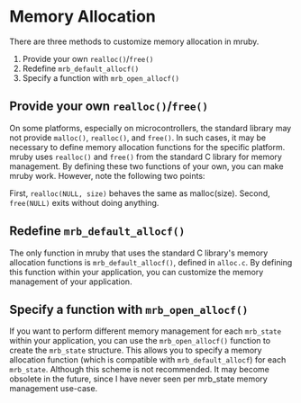 <!-- summary: About Memory Allocator Customization -->

# Memory Allocation

There are three methods to customize memory allocation in mruby.

1. Provide your own `realloc()`/`free()`
2. Redefine `mrb_default_allocf()`
3. Specify a function with `mrb_open_allocf()`

## Provide your own `realloc()`/`free()`

On some platforms, especially on microcontrollers, the standard library may not provide `malloc()`, `realloc()`, and `free()`. In such cases, it may be necessary to define memory allocation functions for the specific platform. mruby uses `realloc()` and `free()` from the standard C library for memory management. By defining these two functions of your own, you can make mruby work. However, note the following two points:

First, `realloc(NULL, size)` behaves the same as malloc(size). Second, `free(NULL)` exits without doing anything.

## Redefine `mrb_default_allocf()`

The only function in mruby that uses the standard C library's memory allocation functions is `mrb_default_allocf()`, defined in `alloc.c`. By defining this function within your application, you can customize the memory management of your application.

## Specify a function with `mrb_open_allocf()`

If you want to perform different memory management for each `mrb_state` within your application, you can use the `mrb_open_allocf()` function to create the `mrb_state` structure. This allows you to specify a memory allocation function (which is compatible with `mrb_default_allocf`) for each `mrb_state`. Although this scheme is not recommended. It may become obsolete in the future, since I have never seen per mrb_state memory management use-case.
